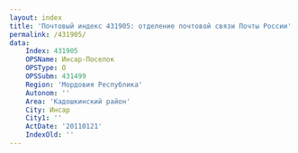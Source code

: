 ```yaml
---
layout: index
title: 'Почтовый индекс 431905: отделение почтовой связи Почты России'
permalink: /431905/
data:
    Index: 431905
    OPSName: Инсар-Поселок
    OPSType: О
    OPSSubm: 431499
    Region: 'Мордовия Республика'
    Autonom: ''
    Area: 'Кадошкинский район'
    City: Инсар
    City1: ''
    ActDate: '20110121'
    IndexOld: ''
---
```

